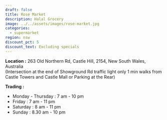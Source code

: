 ```yaml
---
draft: false
title: Rose Market
description: Halal Grocery
image: ../../assets/images/rose-market.jpg
categories:
  - supermarket
region: nsw
discount_pct: 5
discount_text: Excluding specials
---
```


**Location :** 263 Old Northern Rd, Castle Hill, 2154, New South Wales, Australia\
(Intersection at the end of Showground Rd traffic light only 1 min walks from Castle Towers and Castle Mall or Parking at the Rear)

**Trading :**

- Monday - Thursday : 7 am - 10 pm
- Friday : 7 am - 11 pm
- Saturday : 8 am - 11 pm
- Sunday : 8.30 am - 10 pm
